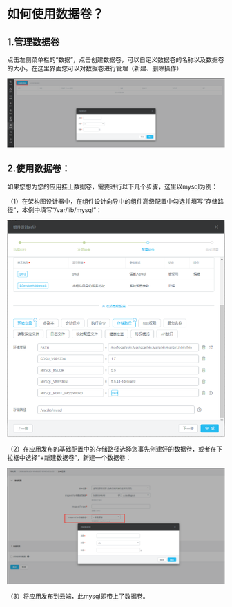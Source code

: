 # 如何使用数据卷？

## 1.管理数据卷

点击左侧菜单栏的“数据”，点击创建数据卷，可以自定义数据卷的名称以及数据卷的大小。在这里界面您可以对数据卷进行管理（新建、删除操作）

![](/assets/import27.png)

## 2.使用数据卷：

如果您想为您的应用挂上数据卷，需要进行以下几个步骤，这里以mysql为例：

（1）在架构图设计器中，在组件设计向导中的组件高级配置中勾选并填写“存储路径”，本例中填写“/var/lib/mysql”：

![](/assets/import28.png)

（2）在应用发布的基础配置中的存储路径选择您事先创建好的数据卷，或者在下拉框中选择“+新建数据卷”，新建一个数据卷：

![](/assets/import29.png)

（3）将应用发布到云端，此mysql即带上了数据卷。

